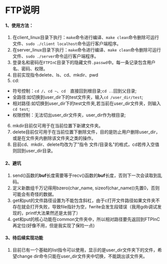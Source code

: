 # FTP说明

#### 1、使用方法：

1. 在client_linux目录下执行：`make`命令进行编译、`make clean`命令删除可运行文件、`sudo ./client localhost`命令运行客户端程序。
2. 在server_linux目录下执行：`make`命令进行编译、`make clean`命令删除可运行文件、`sudo ./server`命令运行客户端程序。
3. 登录名和密码在`FTPInC`目录下的隐藏文件`.passwd`中。每一条记录包含用户名、密码、权限。
4. 目前实现指令delete、ls、cd、mkdir、pwd
5. cd:
- 符号控制：`cd /`、`cd ~`、`cd  `直接回到根目录;`cd ..`回到父目录;
- 全路径:如切换到user_dir下的test文件夹，输入`cd /user_dir/test`;
- 相对路径:如切换到user_dir下的test文件夹,若当前在user_dir文件夹，则输入`cd test`;
- 权限控制：无法切出user_dir文件夹，user_dir作为根目录;
6. mkdir目前仅可用于在当前位置下新建文件夹。
7. delete目前仅可用于在当前位置下删除文件，目的是防止用户删除user_dir，或是在文件夹内删除该文件夹之类的操作。
7. 目前cd、mkdir、delete均改为了"指令 文件/目录名"的格式，cd若传入空值则回到user_dir目录。

#### 2、避坑

1. send()函数的**buf**长度需要等于recv()函数的**buf**长度，否则下一次会读取到乱码。
2. 定义新数组千万记得用bzero(char_name, sizeof(char_name))先置0，否则可能会有奇怪的数据。
3. get和put的文件路径设置为不能包含斜杠，由于c打开文件路径如果文件夹不存在就会打开失败，导致file指针为空，fwrite会发生段错误（我用gdb调试发现的，printf大法果然还是太弱了）
3. get和put的核心功能在common文件夹中，所以相对路径要先返回到FTPInC再定位(好像不用，但是我实现了保险一点)

#### 3、待后续实现功能

1. 目前已有一个基础的list指令可以使用，显示的是user_dir文件夹下的文件，希望change dir命令只能在user_dir文件夹中切换，不能跳出该文件夹。